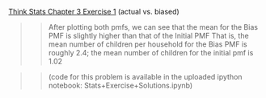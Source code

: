 [Think Stats Chapter 3 Exercise 1](http://greenteapress.com/thinkstats2/html/thinkstats2004.html#toc31) (actual vs. biased)

>> After plotting both pmfs, we can see that the mean for the Bias PMF is slightly higher than that of the Initial PMF
>> That is, the mean number of children per household for the Bias PMF is roughly 2.4;
>> the mean number of children for the initial pmf is 1.02


>> (code for this problem is available in the uploaded ipython notebook: Stats+Exercise+Solutions.ipynb)
